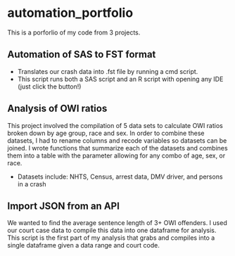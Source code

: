 # automation_portfolio
This is a porforlio of my code from 3 projects.

## Automation of SAS to FST format
+ Translates our crash data into .fst file by running a cmd script.
+ This script runs both a SAS script and an R script with opening any IDE (just click the button!)

## Analysis of OWI ratios
This project involved the compilation of 5 data sets to calculate OWI ratios broken down by age group, race and sex. In order to combine these datasets, I had to rename columns and recode variables so datasets can be joined. I wrote functions that summarize each of the datasets and combines them into a table with the parameter allowing for any combo of age, sex, or race.
+ Datasets include: NHTS, Census, arrest data, DMV driver, and persons in a crash

## Import JSON from an API
We wanted to find the average sentence length of 3+ OWI offenders. I used our court case data to compile this data into one dataframe for analysis. This script is the first part of my analysis that grabs and compiles into a single dataframe given a data range and court code.
